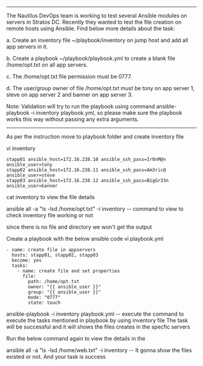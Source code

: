 ---
The Nautilus DevOps team is working to test several Ansible modules on servers in Stratos DC. Recently they wanted to test the file creation on remote hosts using Ansible. 
Find below more details about the task:

a. Create an inventory file ~/playbook/inventory on jump host and add all app servers in it.

b. Create a playbook ~/playbook/playbook.yml to create a blank file /home/opt.txt on all app servers.

c. The /home/opt.txt file permission must be 0777.

d. The user/group owner of file /home/opt.txt must be tony on app server 1, steve on app server 2 and banner on app server 3.

Note: Validation will try to run the playbook using command ansible-playbook -i inventory playbook.yml, so please make sure the playbook works this way without passing any extra arguments.

----

As per the instruction move to playbook folder and create inventory file

vi inventory
```
stapp01 ansible_host=172.16.238.10 ansible_ssh_pass=Ir0nM@n  ansible_user=tony
stapp02 ansible_host=172.16.238.11 ansible_ssh_pass=Am3ric@  ansible_user=steve
stapp03 ansible_host=172.16.238.12 ansible_ssh_pass=BigGr33n  ansible_user=banner
```
cat inventory to view the file details

ansible all -a "ls -lsd /home/opt.txt" -i inventory  -- command to view to check inventory file working or not

since there is no file and directory we won't get the output

Create a playbook with the below ansible code vi playbook.yml
```
- name: create file in appservers
  hosts: stapp01, stapp02, stapp03
  become: yes
  tasks:
    - name: create file and set properties
      file:
        path: /home/opt.txt
        owner: "{{ ansible_user }}"
        group: "{{ ansible_user }}"
        mode: "0777"
        state: touch
```
ansible-playbook -i inventory playbook.yml -- execute the command to execute the tasks mentioned in playbook by using inventory file
The task will be successful and it will shows the files creates in the specfic servers

Run the below command again to view the details in the 

ansible all -a "ls -lsd /home/web.txt" -i inventory -- It gonna show the files existed or not. And your task is success
